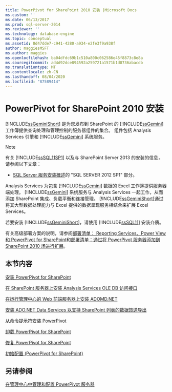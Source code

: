 ```yaml
---
title: PowerPivot for SharePoint 2010 安装 |Microsoft Docs
ms.custom: ''
ms.date: 06/13/2017
ms.prod: sql-server-2014
ms.reviewer: ''
ms.technology: database-engine
ms.topic: conceptual
ms.assetid: 8d47dde7-c941-4280-a934-e2fe3f9a938f
author: maggiesMSFT
ms.author: maggies
ms.openlocfilehash: ba04dfdc69b1c510a800c062586e45f8873c8e8a
ms.sourcegitcommit: ad4d92dce894592a259721a1571b1d8736abacdb
ms.translationtype: MT
ms.contentlocale: zh-CN
ms.lasthandoff: 08/04/2020
ms.locfileid: "87589414"
---
```

# <a name="powerpivot-for-sharepoint-2010-installation"></a>PowerPivot for SharePoint 2010 安装
  [!INCLUDE[ssGeminiShort](../../includes/ssgeminishort-md.md)] 是为您发布到 SharePoint 的 [!INCLUDE[ssGemini](../../includes/ssgemini-md.md)] 工作簿提供查询处理和管理控制的服务器组件的集合。 组件包括 Analysis Services 引擎和 [!INCLUDE[ssGemini](../../includes/ssgemini-md.md)] 系统服务。  
  
> [!NOTE]  
>  有关 [!INCLUDE[ssSQL11SP1](../../includes/sssql11sp1-md.md)] 以及与 SharePoint Server 2013 的安装的信息，请参阅以下文章：  
>   
>  -   [SQL Server 服务安装概述](../../../2014/sql-server/install/overview-of-sql-server-servicing-installation.md)的 "SQL SERVER 2012 SP1" 部分。  
  
 Analysis Services 为包含 [!INCLUDE[ssGemini](../../includes/ssgemini-md.md)] 数据的 Excel 工作簿提供服务器端处理。 [!INCLUDE[ssGemini](../../includes/ssgemini-md.md)] 系统服务与 Analysis Services 一起工作，从而添加 SharePoint 集成、负载平衡和连接管理。 [!INCLUDE[ssGeminiShort](../../includes/ssgeminishort-md.md)]通过将其大型数据处理能力与 Excel 提供的数据呈现服务相结合来扩展 Excel Services。  
  
 若要安装 [!INCLUDE[ssGeminiShort](../../includes/ssgeminishort-md.md)]，请使用 [!INCLUDE[ssSQL11](../../includes/sssql11-md.md)] 安装介质。  
  
 有关高级部署方案的说明，请参阅[部署清单： Reporting Services、Power View 和 PowerPivot for SharePoint](deployment-checklist-reporting-services-power-view-power-pivot-for-sharepoint.md)和[部署清单：通过将 PowerPivot 服务器添加到 SharePoint 2010 场进行扩展](../../../2014/sql-server/install/deployment-checklist-scale-out-adding-powerpivot-servers-sharepoint-2010-farm.md)。  
  
## <a name="in-this-section"></a>本节内容  
 [安装 PowerPivot for SharePoint](../../../2014/sql-server/install/install-powerpivot-for-sharepoint-2010.md)  
  
 [在 SharePoint 服务器上安装 Analysis Services OLE DB 访问接口](../../../2014/sql-server/install/install-the-analysis-services-ole-db-provider-on-sharepoint-servers.md)  
  
 [在运行管理中心的 Web 前端服务器上安装 ADOMD.NET](../../../2014/sql-server/install/install-adomd-net-on-web-front-end-servers-running-central-administration.md)  
  
 [安装 ADO.NET Data Services 以支持 SharePoint 列表的数据馈送导出](../../../2014/sql-server/install/install-ado-net-data-services-to-support-data-feed-exports-of-sharepoint-lists.md)  
  
 [从命令提示符安装 PowerPivot](../../../2014/sql-server/install/install-powerpivot-from-the-command-prompt.md)  
  
 [卸载 PowerPivot for SharePoint](../../../2014/sql-server/install/uninstall-power-pivot-for-sharepoint.md)  
  
 [修复 PowerPivot for SharePoint](../../../2014/sql-server/install/repair-powerpivot-for-sharepoint.md)  
  
 [初始配置 &#40;PowerPivot for SharePoint&#41;](../../../2014/sql-server/install/initial-configuration-powerpivot-for-sharepoint.md)  
  
## <a name="see-also"></a>另请参阅  
 [在管理中心中管理和配置 PowerPivot 服务器](https://docs.microsoft.com/analysis-services/power-pivot-sharepoint/power-pivot-server-administration-and-configuration-in-central-administration)  
  
  
